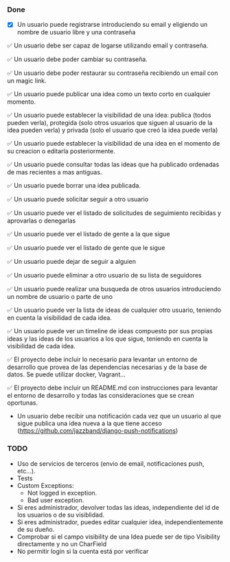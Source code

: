 ### Done
- [x] Un usuario puede registrarse introduciendo su email y eligiendo un nombre de usuario libre y una contraseña

✅ Un usuario debe ser capaz de logarse utilizando email y contraseña.

✅ Un usuario debe poder cambiar su contraseña.

✅ Un usuario debe poder restaurar su contraseña recibiendo un email con un magic link.

✅ Un usuario puede publicar una idea como un texto corto en cualquier momento.

✅ Un usuario puede establecer la visibilidad de una idea: publica (todos pueden verla), protegida (solo otros usuarios que siguen al usuario de la idea pueden verla) y privada (solo el usuario que creó la idea puede verla)

✅ Un usuario puede establecer la visibilidad de una idea en el momento de su creacion o editarla posteriormente.

✅ Un usuario puede consultar todas las ideas que ha publicado ordenadas de mas recientes a mas antiguas.

✅ Un usuario puede borrar una idea publicada.

✅ Un usuario puede solicitar seguir a otro usuario

✅ Un usuario puede ver el listado de solicitudes de seguimiento recibidas y aprovarlas o denegarlas

✅ Un usuario puede ver el listado de gente a la que sigue

✅ Un usuario puede ver el listado de gente que le sigue

✅ Un usuario puede dejar de seguir a alguien

✅ Un usuario puede eliminar a otro usuario de su lista de seguidores

✅ Un usuario puede realizar una busqueda de otros usuarios introduciendo un nombre de usuario o parte de uno

✅ Un usuario puede ver la lista de ideas de cualquier otro usuario, teniendo en cuenta la visibilidad de cada idea.

✅ Un usuario puede ver un timeline de ideas compuesto por sus propias ideas y las ideas de los usuarios a los que sigue, teniendo en cuenta la visibilidad de cada idea.

✅ El proyecto debe incluir lo necesario para levantar un entorno de desarrollo que provea de las dependencias necesarias y de la base de datos. Se puede utilizar docker, Vagrant...

✅ El proyecto debe incluir un README.md con instrucciones para levantar el entorno de desarrollo y todas las consideraciones que se crean oportunas.

- Un usuario debe recibir una notificación cada vez que un usuario al que sigue publica una idea nueva a la que tiene acceso (https://github.com/jazzband/django-push-notifications)

### TODO
- Uso de servicios de terceros (envio de email, notificaciones push, etc...).
- Tests
- Custom Exceptions:
    - Not logged in exception.
    - Bad user exception.
- Si eres administrador, devolver todas las ideas, independiente del id de los usuarios o de su visiblidad.
- Si eres administrador, puedes editar cualquier idea, independientemente de su dueño.
- Comprobar si el campo visibility de una Idea puede ser de tipo Visibility directamente y no un CharField
- No permitir login si la cuenta está por verificar
